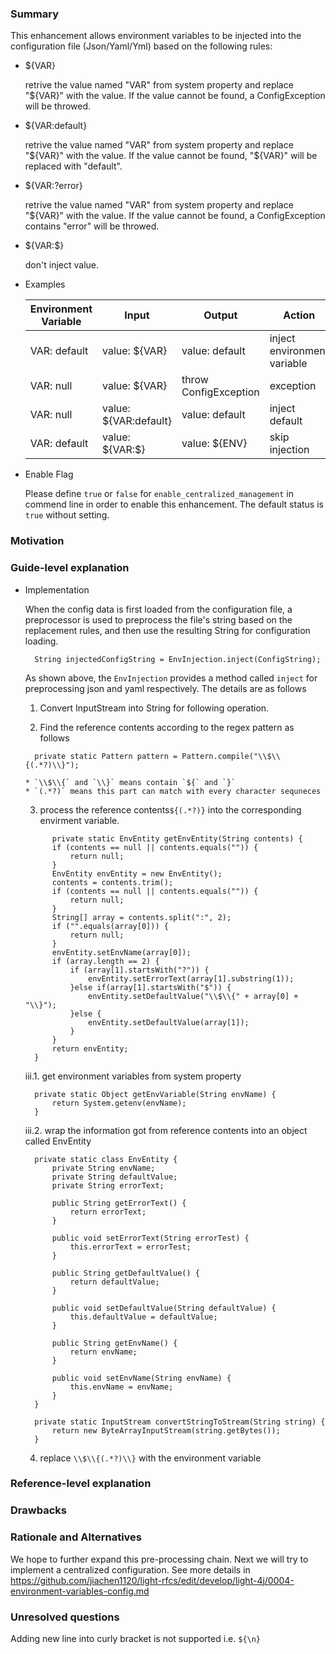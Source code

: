 ### Summary
  This enhancement allows environment variables to be injected into the 
  configuration file (Json/Yaml/Yml) based on the following rules:
  
  * ${VAR} 
  
    retrive the value named "VAR" from system property and replace "${VAR}"
    with the value. If the value cannot be found, a ConfigException will 
    be throwed.
  
  * ${VAR:default} 
  
    retrive the value named "VAR" from system property and replace "${VAR}"
    with the value. If the value cannot be found, "${VAR}" will be replaced
    with "default".
  
  * ${VAR:?error}
  
    retrive the value named "VAR" from system property and replace "${VAR}"
    with the value. If the value cannot be found, a ConfigException contains
    "error" will be throwed.
  
  * ${VAR:$}
  
    don't inject value.
    
  * Examples
  
    | Environment Variable | Input | Output | Action |
    | --- | --- | --- | --- |
    | VAR: default | value: ${VAR} | value: default | inject environment variable |
    | VAR: null | value: ${VAR} | throw ConfigException | exception |
    | VAR: null | value: ${VAR:default} | value: default | inject default |
    | VAR: default | value: ${VAR:$} | value: ${ENV} | skip injection | 
  
  * Enable Flag
  
    Please define `true` or `false` for `enable_centralized_management` in commend line in order to enable this enhancement.
  The default status is `true` without setting.

### Motivation


### Guide-level explanation
* Implementation
  
    When the config data is first loaded from the configuration file, a 
  preprocessor is used to preprocess the file's string based on the 
  replacement rules, and then use the resulting String for configuration 
  loading.
  ```
    String injectedConfigString = EnvInjection.inject(ConfigString);
  ```
    As shown above, the `EnvInjection` provides a method called `inject` 
    for preprocessing json and yaml respectively. The details are as follows
  
    1. Convert InputStream into String for following operation.
  
    2. Find the reference contents according to the regex pattern as follows
  ```
    private static Pattern pattern = Pattern.compile("\\$\\{(.*?)\\}");
  ```
      * `\\$\\{` and `\\}` means contain `${` and `}`
      * `(.*?)` means this part can match with every character sequneces
    
    3. process the reference contents`${(.*?)}` into the corresponding envirment 
    variable.
  ```
        private static EnvEntity getEnvEntity(String contents) {
        if (contents == null || contents.equals("")) {
            return null;
        }
        EnvEntity envEntity = new EnvEntity();
        contents = contents.trim();
        if (contents == null || contents.equals("")) {
            return null;
        }
        String[] array = contents.split(":", 2);
        if ("".equals(array[0])) {
            return null;
        }
        envEntity.setEnvName(array[0]);
        if (array.length == 2) {
            if (array[1].startsWith("?")) {
                envEntity.setErrorText(array[1].substring(1));
            }else if(array[1].startsWith("$")) {
                envEntity.setDefaultValue("\\$\\{" + array[0] + "\\}");
            }else {
                envEntity.setDefaultValue(array[1]);
            }
        }
        return envEntity;
    }
  ```
    iii.1. get environment variables from system property
  ```
    private static Object getEnvVariable(String envName) {
        return System.getenv(envName);
    }
  ```
    iii.2. wrap the information got from reference contents into an object
  called EnvEntity
  ```
    private static class EnvEntity {
        private String envName;
        private String defaultValue;
        private String errorText;

        public String getErrorText() {
            return errorText;
        }

        public void setErrorText(String errorTest) {
            this.errorText = errorTest;
        }

        public String getDefaultValue() {
            return defaultValue;
        }

        public void setDefaultValue(String defaultValue) {
            this.defaultValue = defaultValue;
        }

        public String getEnvName() {
            return envName;
        }

        public void setEnvName(String envName) {
            this.envName = envName;
        }
    }

    private static InputStream convertStringToStream(String string) {
        return new ByteArrayInputStream(string.getBytes());
    }
  ```
  
    4. replace `\\$\\{(.*?)\\}` with the environment variable 
  

### Reference-level explanation


### Drawbacks


### Rationale and Alternatives
  We hope to further expand this pre-processing chain. Next we will try to implement a centralized configuration. See more details in https://github.com/jiachen1120/light-rfcs/edit/develop/light-4j/0004-environment-variables-config.md


### Unresolved questions
  Adding new line into curly bracket is not supported
  i.e. `${\n}`
